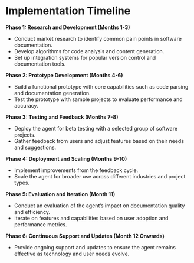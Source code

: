 # Implementation Timeline

**Phase 1: Research and Development (Months 1-3)**
- Conduct market research to identify common pain points in software documentation.
- Develop algorithms for code analysis and content generation.
- Set up integration systems for popular version control and documentation tools.

**Phase 2: Prototype Development (Months 4-6)**
- Build a functional prototype with core capabilities such as code parsing and documentation generation.
- Test the prototype with sample projects to evaluate performance and accuracy.

**Phase 3: Testing and Feedback (Months 7-8)**
- Deploy the agent for beta testing with a selected group of software projects.
- Gather feedback from users and adjust features based on their needs and suggestions.

**Phase 4: Deployment and Scaling (Months 9-10)**
- Implement improvements from the feedback cycle.
- Scale the agent for broader use across different industries and project types.

**Phase 5: Evaluation and Iteration (Month 11)**
- Conduct an evaluation of the agent’s impact on documentation quality and efficiency.
- Iterate on features and capabilities based on user adoption and performance metrics.

**Phase 6: Continuous Support and Updates (Month 12 Onwards)**
- Provide ongoing support and updates to ensure the agent remains effective as technology and user needs evolve.
